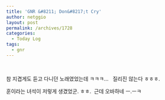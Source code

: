 ```yaml
---
title: 'GNR &#8211; Don&#8217;t Cry'
author: netggio
layout: post
permalink: /archives/1728
categories:
  - Today Log
tags:
  - gnr
---
```

  
&nbsp;   
  
참 지겹게도 듣고 다니던 노래였었는데 ㅋㅋㅋ&#8230; &nbsp; 질리진 않는다 ㅎㅎㅎ.  
  
훈이라는 녀석이 저렇게 생겼었군. ㅎㅎ.&nbsp; 근데 오바하네 ㅡ.ㅡㅋ